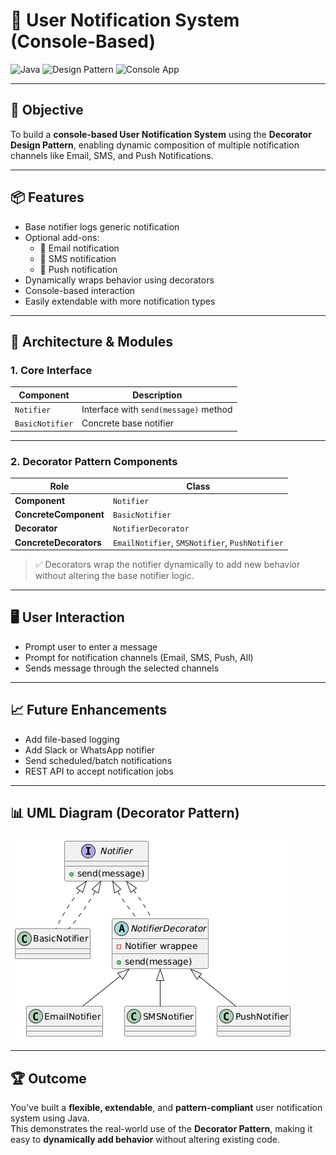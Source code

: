 # 🔔 User Notification System (Console-Based)

![Java](https://img.shields.io/badge/Language-Java-orange)
![Design Pattern](https://img.shields.io/badge/Pattern-Decorator%20Pattern-blue)
![Console App](https://img.shields.io/badge/Type-ConsoleApp-green)

---

## 🎯 Objective

To build a **console-based User Notification System** using the **Decorator Design Pattern**, enabling dynamic composition of multiple notification channels like Email, SMS, and Push Notifications.

---

## 📦 Features

- Base notifier logs generic notification
- Optional add-ons:
    - 📧 Email notification
    - 📱 SMS notification
    - 🔔 Push notification
- Dynamically wraps behavior using decorators
- Console-based interaction
- Easily extendable with more notification types

---

## 🧠 Architecture & Modules

### 1. Core Interface

| Component     | Description                     |
|---------------|---------------------------------|
| `Notifier`    | Interface with `send(message)` method |
| `BasicNotifier` | Concrete base notifier             |

---

### 2. Decorator Pattern Components

| Role              | Class                        |
|-------------------|------------------------------|
| **Component**     | `Notifier`                   |
| **ConcreteComponent** | `BasicNotifier`           |
| **Decorator**     | `NotifierDecorator`          |
| **ConcreteDecorators** | `EmailNotifier`, `SMSNotifier`, `PushNotifier` |

> ✅ Decorators wrap the notifier dynamically to add new behavior without altering the base notifier logic.

---

## 🖥️ User Interaction

- Prompt user to enter a message
- Prompt for notification channels (Email, SMS, Push, All)
- Sends message through the selected channels

---

## 📈 Future Enhancements

- Add file-based logging
- Add Slack or WhatsApp notifier
- Send scheduled/batch notifications
- REST API to accept notification jobs

---

## 📊 UML Diagram (Decorator Pattern)

![Decorator UML](assets/decorator-pattern-uml.png)

---

## 🏆 Outcome

You've built a **flexible, extendable**, and **pattern-compliant** user notification system using Java.  
This demonstrates the real-world use of the **Decorator Pattern**, making it easy to **dynamically add behavior** without altering existing code.
